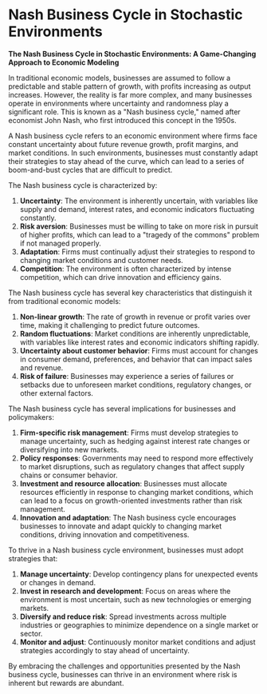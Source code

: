 # Nash Business Cycle in Stochastic Environments

**The Nash Business Cycle in Stochastic Environments: A Game-Changing Approach to Economic Modeling**

In traditional economic models, businesses are assumed to follow a predictable and stable pattern of growth, with profits increasing as output increases. However, the reality is far more complex, and many businesses operate in environments where uncertainty and randomness play a significant role. This is known as a "Nash business cycle," named after economist John Nash, who first introduced this concept in the 1950s.

A Nash business cycle refers to an economic environment where firms face constant uncertainty about future revenue growth, profit margins, and market conditions. In such environments, businesses must constantly adapt their strategies to stay ahead of the curve, which can lead to a series of boom-and-bust cycles that are difficult to predict.

The Nash business cycle is characterized by:

1. **Uncertainty**: The environment is inherently uncertain, with variables like supply and demand, interest rates, and economic indicators fluctuating constantly.
2. **Risk aversion**: Businesses must be willing to take on more risk in pursuit of higher profits, which can lead to a "tragedy of the commons" problem if not managed properly.
3. **Adaptation**: Firms must continually adjust their strategies to respond to changing market conditions and customer needs.
4. **Competition**: The environment is often characterized by intense competition, which can drive innovation and efficiency gains.

The Nash business cycle has several key characteristics that distinguish it from traditional economic models:

1. **Non-linear growth**: The rate of growth in revenue or profit varies over time, making it challenging to predict future outcomes.
2. **Random fluctuations**: Market conditions are inherently unpredictable, with variables like interest rates and economic indicators shifting rapidly.
3. **Uncertainty about customer behavior**: Firms must account for changes in consumer demand, preferences, and behavior that can impact sales and revenue.
4. **Risk of failure**: Businesses may experience a series of failures or setbacks due to unforeseen market conditions, regulatory changes, or other external factors.

The Nash business cycle has several implications for businesses and policymakers:

1. **Firm-specific risk management**: Firms must develop strategies to manage uncertainty, such as hedging against interest rate changes or diversifying into new markets.
2. **Policy responses**: Governments may need to respond more effectively to market disruptions, such as regulatory changes that affect supply chains or consumer behavior.
3. **Investment and resource allocation**: Businesses must allocate resources efficiently in response to changing market conditions, which can lead to a focus on growth-oriented investments rather than risk management.
4. **Innovation and adaptation**: The Nash business cycle encourages businesses to innovate and adapt quickly to changing market conditions, driving innovation and competitiveness.

To thrive in a Nash business cycle environment, businesses must adopt strategies that:

1. **Manage uncertainty**: Develop contingency plans for unexpected events or changes in demand.
2. **Invest in research and development**: Focus on areas where the environment is most uncertain, such as new technologies or emerging markets.
3. **Diversify and reduce risk**: Spread investments across multiple industries or geographies to minimize dependence on a single market or sector.
4. **Monitor and adjust**: Continuously monitor market conditions and adjust strategies accordingly to stay ahead of uncertainty.

By embracing the challenges and opportunities presented by the Nash business cycle, businesses can thrive in an environment where risk is inherent but rewards are abundant.
